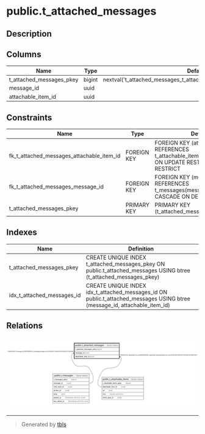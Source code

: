 # public.t_attached_messages

## Description

## Columns

| Name | Type | Default | Nullable | Children | Parents | Comment |
| ---- | ---- | ------- | -------- | -------- | ------- | ------- |
| t_attached_messages_pkey | bigint | nextval('t_attached_messages_t_attached_messages_pkey_seq'::regclass) | false |  |  |  |
| message_id | uuid |  | false |  | [public.t_messages](public.t_messages.md) |  |
| attachable_item_id | uuid |  | false |  | [public.t_attachable_items](public.t_attachable_items.md) |  |

## Constraints

| Name | Type | Definition |
| ---- | ---- | ---------- |
| fk_t_attached_messages_attachable_item_id | FOREIGN KEY | FOREIGN KEY (attachable_item_id) REFERENCES t_attachable_items(attachable_item_id) ON UPDATE RESTRICT ON DELETE RESTRICT |
| fk_t_attached_messages_message_id | FOREIGN KEY | FOREIGN KEY (message_id) REFERENCES t_messages(message_id) ON UPDATE CASCADE ON DELETE CASCADE |
| t_attached_messages_pkey | PRIMARY KEY | PRIMARY KEY (t_attached_messages_pkey) |

## Indexes

| Name | Definition |
| ---- | ---------- |
| t_attached_messages_pkey | CREATE UNIQUE INDEX t_attached_messages_pkey ON public.t_attached_messages USING btree (t_attached_messages_pkey) |
| idx_t_attached_messages_id | CREATE UNIQUE INDEX idx_t_attached_messages_id ON public.t_attached_messages USING btree (message_id, attachable_item_id) |

## Relations

![er](public.t_attached_messages.svg)

---

> Generated by [tbls](https://github.com/k1LoW/tbls)
